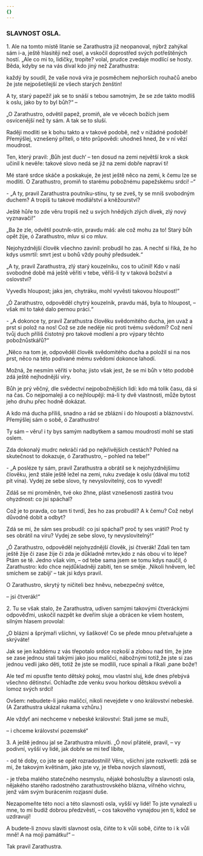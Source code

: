 ```yaml
---
{}
---
```


### SLAVNOST OSLA.

1\. Ale na tomto místě litanie se Zarathustra již neopanoval, nýbrž zahýkal sám i-a, ještě hlasitěji než osel, a vskočil doprostřed svých potřeštěných hostí. „Ale co mi to, lidičky, tropíte? volal, prudce zvedaje modlící se hosty. Běda, kdyby se na vás díval kdo jiný než Zarathustra:

každý by soudil, že vaše nová víra je posměchem nejhorších rouhačů anebo že jste nejpošetilejší ze všech starých ženštin!

A ty, starý papeži! jak se to snáší s tebou samotným, že se zde takto modlíš k oslu, jako by to byl bůh?“ –

„O Zarathustro, odvětil papež, promiň, ale ve věcech božích jsem osvícenější než ty sám. A tak se to sluší.

Raději modliti se k bohu takto a v takové podobě, než v nižádné podobě! Přemýšlej, vznešený příteli, o této průpovědi: uhodneš hned, že v ní vězí moudrost.

Ten, který pravil: ‚Bůh jest duch‘ – ten dosud na zemi největší krok a skok učinil k nevěře: takové slovo nedá se již na zemi dobře napraví ti!

Mé staré srdce skáče a poskakuje, že jest ještě něco na zemi, k čemu lze se modliti. O Zarathustro, promiň to starému pobožnému papežskému srdci! –“

\- „A ty, pravil Zarathustra poutníku-stínu, ty se zveš, ty se mníš svobodným duchem? A tropíš tu takové modlářství a kněžourství?

Ještě hůře to zde věru tropíš než u svých hnědých zlých dívek, zlý nový vyznavači!“

„Ba že zle, odvětil poutník-stín, pravdu máš: ale což mohu za to! Starý bůh opět žije, ó Zarathustro, mluv si co mluv.

Nejohyzdnější člověk všechno zavinil: probudil ho zas. A nechť si říká, že ho kdys usmrtil: smrt jest u bohů vždy pouhý předsudek.“

„A ty, pravil Zarathustra, zlý starý kouzelníku, cos to učinil! Kdo v naší svobodné době má ještě věřiti v tebe, věříš-li ty v taková božství a oslovství?

Vyvedls hloupost; jaks jen, chytráku, mohl vyvěsti takovou hloupost!“

„Ó Zarathustro, odpověděl chytrý kouzelník, pravdu máš, byla to hloupost, – však mi to také dalo pernou práci.“

\- „A dokonce ty, pravil Zarathustra člověku svědomitého ducha, jen uvaž a prst si polož na nos! Což se zde neděje nic proti tvému svědomí? Což není tvůj duch příliš čistotný pro takové modlení a pro výpary těchto pobožnůstkářů?“

„Něco na tom je, odpověděl člověk svědomitého ducha a položil si na nos prst, něco na této podívané mému svědomí dokonce lahodí.

Možná, že nesmím věřiti v boha; jisto však jest, že se mi bůh v této podobě zdá ještě nejhodnější víry.

Bůh je prý věčný, dle svědectví nejpobožnějších lidí: kdo má tolik času, dá si na čas. Co nejpomaleji a co nejhloupěji: má-li ty dvě vlastnosti, může bytost jeho druhu přec hodně dokázat.

A kdo má ducha příliš, snadno a rád se zblázní i do hlouposti a bláznovství. Přemýšlej sám o sobě, ó Zarathustro!

Ty sám – věru! i ty bys samým nadbytkem a samou moudrostí mohl se stati oslem.

Zda dokonalý mudrc nekráčí rád po nejkřivějších cestách? Pohled na skutečnost to dokazuje, ó Zarathustro, – pohled na tebe!“

\- „A posléze ty sám, pravil Zarathustra a obrátil se k nejohyzdnějšímu člověku, jenž stále ještě ležel na zemi, ruku zvedaje k oslu (dával mu totiž pít vína). Vydej ze sebe slovo, ty nevyslovitelný, cos to vyvedl!

Zdáš se mi proměněn, tvé oko žhne, plást vznešenosti zastírá tvou ohyzdnost: co jsi spáchal?

Což je to pravda, co tam ti tvrdí, žes ho zas probudil? A k čemu? Což nebyl důvodně dobit a odbyt?

Zdá se mi, že sám ses probudil: co jsi spáchal? proč ty ses vrátil? Proč ty ses obrátil na víru? Vydej ze sebe slovo, ty nevyslovitelný!“

„Ó Zarathustro, odpověděl nejohyzdnější člověk, jsi čtverák! Zdali ten tam ještě žije či zase žije či zda je důkladně mrtev,kdo z nás obou ví to lépe? Ptám se tě. Jedno však vím, – od tebe sama jsem se tomu kdys naučil, ó Zarathustro: kdo chce nejdůkladněji zabiti, ten se směje. ‚Nikoli hněvem, leč smíchem se zabíjí‘ – tak jsi kdys pravil.

O Zarathustro, skrytý ty ničiteli bez hněvu, nebezpečný světce,

– jsi čtverák!“

  

2\. Tu se však stalo, že Zarathustra, udiven samými takovými čtveráckými odpověďmi, uskočil nazpět ke dveřím sluje a obrácen ke všem hostem, silným hlasem provolal:

„O blázni a šprýmaři všichni, vy šaškové! Co se přede mnou přetvařujete a skrýváte!

Jak se jen každému z vás třepotalo srdce rozkoší a zlobou nad tím, že jste se zase jednou stali takými jako jsou maličcí, nábožnými totiž,že jste si zas jednou vedli jako děti, totiž že jste se modlili, ruce spínali a říkali ‚pane bože‘!

Ale teď mi opusťte tento dětský pokoj, mou vlastní sluj, kde dnes přebývá všechno dětinství. Ochlaďte zde venku svou horkou dětskou svévoli a lomoz svých srdcí!

Ovšem: nebudete-li jako maličcí, nikoli nevejdete v ono království nebeské. (A Zarathustra ukázal rukama vzhůru.)

Ale vždyť ani nechceme v nebeské království: Stali jsme se muži,

– i chceme království pozemské“

  

3\. A ještě jednou jal se Zarathustra mluviti. „Ó noví přátelé, pravil, – vy podivní, vyšší vy lidé, jak dobře se mi teď líbíte,

\- od té doby, co jste se opět rozradostnili! Věru, všichni jste rozkvetli: zdá se mi, že takovým květinám, jako jste vy, je třeba nových slavností, 

\- je třeba malého statečného nesmyslu, nějaké bohoslužby a slavnosti osla, nějakého starého radostného zarathustrovského blázna, vířného vichru, jenž vám svým burácením rozjasní duše.

Nezapomeňte této noci a této slavnosti osla, vyšší vy lidé! To jste vynalezli u mne, to mi budiž dobrou předzvěstí, – cos takového vynajdou jen ti, kdož se uzdravují!

A budete-li znovu slaviti slavnost osla, čiňte to k vůli sobě, čiňte to i k vůli mně! A na moji památku!“ –

  

Tak pravil Zarathustra.
